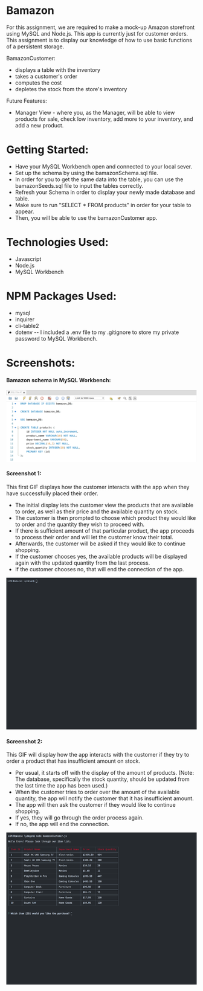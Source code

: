 # Bamazon
For this assignment, we are required to make a mock-up Amazon storefront using MySQL and Node.js. This app is currently just for customer orders. This assignment is to display our knowledge of how to use basic functions of a persistent storage.

BamazonCustomer:

* displays a table with the inventory
* takes a customer's order
* computes the cost
* depletes the stock from the store's inventory

Future Features:
* Manager View - where you, as the Manager, will be able to view products for sale, check low inventory, add more to your inventory, and add a new product.

# Getting Started:
* Have your MySQL Workbench open and connected to your local sever.
* Set up the schema by using the bamazonSchema.sql file.
* In order for you to get the same data into the table, you can use the bamazonSeeds.sql file to input the tables correctly.
* Refresh your Schema in order to display your newly made database and table.
* Make sure to run "SELECT * FROM products" in order for your table to appear.
* Then, you will be able to use the bamazonCustomer app.

# Technologies Used:
* Javascript
* Node.js
* MySQL Workbench

# NPM Packages Used:
* mysql
* inquirer
* cli-table2
* dotenv -- I included a .env file to my .gitignore to store my private password to MySQL Workbench.

# Screenshots:
#### Bamazon schema in MySQL Workbench:
![Schema](https://github.com/lydmgem/Bamazon/blob/master/assets/images/Schema.png?raw=true)

#### Screenshot 1:
This first GIF displays how the customer interacts with the app when they have successfully placed their order.

* The initial display lets the customer view the products that are available to order, as well as their price and the available quantity on stock.
* The customer is then prompted to choose which product they would like to order and the quantity they wish to proceed with.
* If there is sufficient amount of that particular product, the app proceeds to process their order and will let the customer know their total.
* Afterwards, the customer will be asked if they would like to continue shopping.
* If the customer chooses yes, the available products will be displayed again with the updated quantity from the last process.
* If the customer chooses no, that will end the connection of the app.

![Example1](https://github.com/lydmgem/Bamazon/blob/master/assets/images/Example1.gif?raw=true)

#### Screenshot 2:
This GIF will display how the app interacts with the customer if they try to order a product that has insufficient amount on stock.

* Per usual, it starts off with the display of the amount of products.
(Note: The database, specifically the stock quantity, should be updated from the last time the app has been used.)
* When the customer tries to order over the amount of the available quantity, the app will notify the customer that it has insufficient amount.
* The app will then ask the customer if they would like to continue shopping.
* If yes, they will go through the order process again.
* If no, the app will end the connection.

![Example2](https://github.com/lydmgem/Bamazon/blob/master/assets/images/Example2.gif?raw=true)
